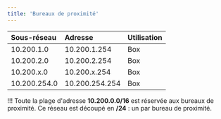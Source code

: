 ```yaml
---
title: 'Bureaux de proximité'
---
```


|  Sous-réseau  |  Adresse  |  Utilisation  |
|  :-----          |  :-----          |  :-----          |
|  10.200.1.0 |  10.200.1.254 |  Box |
|  10.200.2.0 |  10.200.2.254 |  Box |
|  10.200.x.0 |  10.200.x.254 |  Box |
|  10.200.254.0 |  10.200.254.254 |  Box |

!!! Toute la plage d'adresse **10.200.0.0/16** est réservée aux bureaux de proximité. Ce réseau est découpé en **/24** : un par bureau de proximité.